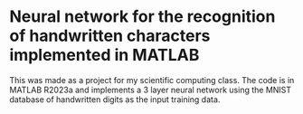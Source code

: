 # Neural network for the recognition of handwritten characters implemented in MATLAB

This was made as a project for my scientific computing class. 
The code is in MATLAB R2023a and implements a 3 layer neural network using the MNIST database of handwritten digits as the input training data.
